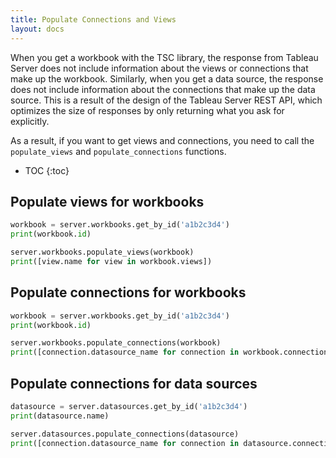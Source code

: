 ```yaml
---
title: Populate Connections and Views
layout: docs
---
```


When you get a workbook with the TSC library, the response from Tableau Server does not include information about the
views or connections that make up the workbook. Similarly, when you get a data source, the response does not include
information about the connections that make up the data source. This is a result of the design of the Tableau Server
REST API, which optimizes the size of responses by only returning what you ask for explicitly.

As a result, if you want to get views and connections, you need to call the `populate_views` and `populate_connections`
functions.

* TOC
{:toc}

## Populate views for workbooks

```py
workbook = server.workbooks.get_by_id('a1b2c3d4')
print(workbook.id)

server.workbooks.populate_views(workbook)
print([view.name for view in workbook.views])
```

## Populate connections for workbooks

```py
workbook = server.workbooks.get_by_id('a1b2c3d4')
print(workbook.id)

server.workbooks.populate_connections(workbook)
print([connection.datasource_name for connection in workbook.connections])
```

## Populate connections for data sources

```py
datasource = server.datasources.get_by_id('a1b2c3d4')
print(datasource.name)

server.datasources.populate_connections(datasource)
print([connection.datasource_name for connection in datasource.connections])
```
